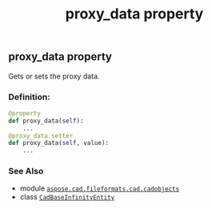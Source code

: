 ﻿---
title: proxy_data property
second_title: Aspose.CAD for Python via .NET API References
description: 
type: docs
weight: 320
url: /aspose.cad.fileformats.cad.cadobjects/cadbaseinfinityentity/proxy_data/
is_root: false
---

## proxy_data property


Gets or sets the proxy data.
### Definition:
```python
@property
def proxy_data(self):
    ...
@proxy_data.setter
def proxy_data(self, value):
    ...
```

### See Also
* module [`aspose.cad.fileformats.cad.cadobjects`](../../)
* class [`CadBaseInfinityEntity`](/cad/python-net/aspose.cad.fileformats.cad.cadobjects/cadbaseinfinityentity)
